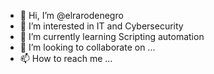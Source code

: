 - 👋 Hi, I’m @elrarodenegro
- 👀 I’m interested in IT and Cybersecurity
- 🌱 I’m currently learning Scripting automation
- 💞️ I’m looking to collaborate on ...
- 📫 How to reach me ...

<!---
nekr0fear/nekr0fear is a ✨ special ✨ repository because its `README.md` (this file) appears on your GitHub profile.
You can click the Preview link to take a look at your changes.
--->
